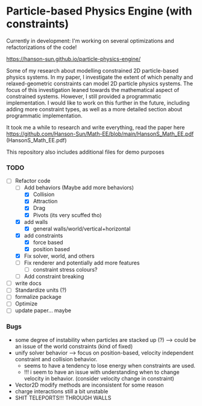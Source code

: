 # Particle-based Physics Engine (with constraints)

Currently in development: I'm working on several optimizations and refactorizations of the code!

https://hanson-sun.github.io/particle-physics-engine/

Some of my research about modelling constrained 2D particle-based physics systems. In my paper, I investigate the extent of which penalty and relaxed-geometric constraints can model 2D particle physics systems. The focus of this investigation leaned towards the mathematical aspect of constrained systems. However, I still provided a programmatic implementation. I would like to work on this further in the future, including adding more constraint types, as well as a more detailed section about programmatic implementation.

It took me a while to research and write everything, read the paper here https://github.com/Hanson-Sun/Math-EE/blob/main/HansonS_Math_EE.pdf (HansonS_Math_EE.pdf)

This repository also includes additional files for demo purposes


### TODO
- [ ] Refactor code
  - [ ] Add behaviors (Maybe add more behaviors)
    - [x] Collision 
    - [x] Attraction
    - [x] Drag
    - [x] Pivots (its very scuffed tho)
  - [x] add walls
    - [x] general walls/world/vertical+horizontal
  - [x] add constraints
    - [x] force based
    - [x] position based
  - [x] Fix solver, world, and others
  - [ ] Fix renderer and potentially add more features
    - [ ] constraint stress colours? 
  - [ ] Add constraint breaking
- [ ] write docs
- [ ] Standardize units (?) 
- [ ] formalize package
- [ ] Optimize
- [ ] update paper... maybe

### Bugs
- some degree of instability when particles are stacked up (?) --> could be an issue of the world constraints (kind of fixed)
- unify solver behavior --> focus on position-based, velocity independent constraint and collision behavior.
  - seems to have a tendency to lose energy when constraints are used.
  - !!! i seem to have an issue with understanding when to change velocity in behavior. (consider velocity change in constraint)
- Vector2D modify methods are inconsistent for some reason
- charge interactions still a bit unstable
- SHIT TELEPORTS!!! THROUGH WALLS